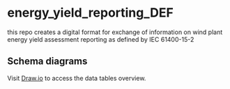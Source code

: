 # energy_yield_reporting_DEF
this repo creates a digital format for exchange of information on wind plant energy yield assessment reporting as defined by IEC 61400-15-2

## Schema diagrams
Visit [Draw.io](https://draw.io) to access the data tables overview. 

